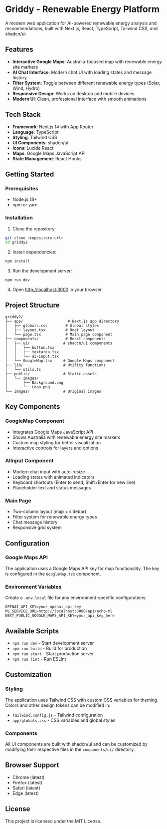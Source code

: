 # Griddy - Renewable Energy Platform

A modern web application for AI-powered renewable energy analysis and recommendations, built with Next.js, React, TypeScript, Tailwind CSS, and shadcn/ui.

## Features

- **Interactive Google Maps**: Australia-focused map with renewable energy site markers
- **AI Chat Interface**: Modern chat UI with loading states and message history
- **Filter System**: Toggle between different renewable energy types (Solar, Wind, Hydro)
- **Responsive Design**: Works on desktop and mobile devices
- **Modern UI**: Clean, professional interface with smooth animations

## Tech Stack

- **Framework**: Next.js 14 with App Router
- **Language**: TypeScript
- **Styling**: Tailwind CSS
- **UI Components**: shadcn/ui
- **Icons**: Lucide React
- **Maps**: Google Maps JavaScript API
- **State Management**: React Hooks

## Getting Started

### Prerequisites

- Node.js 18+ 
- npm or yarn

### Installation

1. Clone the repository:
```bash
git clone <repository-url>
cd griddy2
```

2. Install dependencies:
```bash
npm install
```

3. Run the development server:
```bash
npm run dev
```

4. Open [http://localhost:3000](http://localhost:3000) in your browser.

## Project Structure

```
griddy2/
├── app/                    # Next.js app directory
│   ├── globals.css        # Global styles
│   ├── layout.tsx         # Root layout
│   └── page.tsx           # Main page component
├── components/            # React components
│   ├── ui/               # shadcn/ui components
│   │   ├── button.tsx
│   │   ├── textarea.tsx
│   │   └── ai-input.tsx
│   └── GoogleMap.tsx     # Google Maps component
├── lib/                  # Utility functions
│   └── utils.ts
├── public/               # Static assets
│   └── images/
│       ├── Background.png
│       └── Logo.png
└── images/               # Original images
```

## Key Components

### GoogleMap Component
- Integrates Google Maps JavaScript API
- Shows Australia with renewable energy site markers
- Custom map styling for better visualization
- Interactive controls for layers and options

### AIInput Component
- Modern chat input with auto-resize
- Loading states with animated indicators
- Keyboard shortcuts (Enter to send, Shift+Enter for new line)
- Placeholder text and status messages

### Main Page
- Two-column layout (map + sidebar)
- Filter system for renewable energy types
- Chat message history
- Responsive grid system

## Configuration

### Google Maps API
The application uses a Google Maps API key for map functionality. The key is configured in the `GoogleMap.tsx` component.

### Environment Variables
Create a `.env.local` file for any environment-specific configurations:

```env
OPENAI_API_KEY=your_openai_api_key
ML_SERVICE_URL=http://localhost:3000/api/echo-ml
NEXT_PUBLIC_GOOGLE_MAPS_API_KEY=your_api_key_here
```

## Available Scripts

- `npm run dev` - Start development server
- `npm run build` - Build for production
- `npm run start` - Start production server
- `npm run lint` - Run ESLint

## Customization

### Styling
The application uses Tailwind CSS with custom CSS variables for theming. Colors and other design tokens can be modified in:
- `tailwind.config.js` - Tailwind configuration
- `app/globals.css` - CSS variables and global styles

### Components
All UI components are built with shadcn/ui and can be customized by modifying their respective files in the `components/ui/` directory.

## Browser Support

- Chrome (latest)
- Firefox (latest)
- Safari (latest)
- Edge (latest)

## License

This project is licensed under the MIT License.
